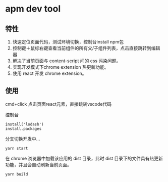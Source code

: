 # apm dev tool


## 特性

1. 快速定位页面代码，测试环境切换，控制台install npm包
2. 控制键＋鼠标右键查看当前组件的所有父/子组件列表，点击直接跳转到编辑器
3. 解决了当前页面与 content-script 间的 css 污染问题。
4. 实现开发模式下chrome extension 热更新功能。
5. 使用 react 开发 chrome extension。


## 使用

cmd+click 点击页面react元素，直接跳转vscode代码

控制台
```
install('lodash')
install.packages
```

分支切换开发中...

```
yarn start
```

在 chrome 浏览器中加载该应用的 dist 目录，此时 dist 目录下的文件具有热更新功能，并且会自动刷新当前页面。

```
yarn build
```

